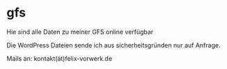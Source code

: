 # gfs
Hie sind alle Daten zu meiner GFS online verfügbar

Die WordPress Dateien sende ich aus sicherheitsgründen nur auf Anfrage.

Mails an: kontakt(ät)felix-vorwerk.de
